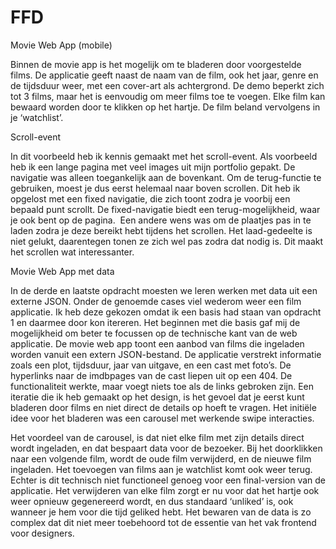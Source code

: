 # FFD

Movie Web App (mobile)

Binnen de movie app is het mogelijk om te bladeren door voorgestelde films. De applicatie geeft naast de naam van de film, ook het jaar, genre en de tijdsduur weer, met een cover-art als achtergrond. De demo beperkt zich tot 3 films, maar het is eenvoudig om meer films toe te voegen. Elke film kan bewaard worden door te klikken op het hartje. De film beland vervolgens in je ‘watchlist’.


Scroll-event

In dit voorbeeld heb ik kennis gemaakt met het scroll-event. Als voorbeeld heb ik een lange pagina met veel images uit mijn portfolio gepakt. De navigatie was alleen toegankelijk aan de bovenkant. Om de terug-functie te gebruiken, moest je dus eerst helemaal naar boven scrollen. Dit heb ik opgelost met een fixed navigatie, die zich toont zodra je voorbij een bepaald punt scrollt. De fixed-navigatie biedt een terug-mogelijkheid, waar je ook bent op de pagina.  Een andere wens was om de plaatjes pas in te laden zodra je deze bereikt hebt tijdens het scrollen. Het laad-gedeelte is niet gelukt, daarentegen tonen ze zich wel pas zodra dat nodig is. Dit maakt het scrollen wat interessanter.

Movie Web App met data

In de derde en laatste opdracht moesten we leren werken met data uit een externe JSON. Onder de genoemde cases viel wederom weer een film applicatie. Ik heb deze gekozen omdat ik een basis had staan van opdracht 1 en daarmee door kon itereren. Het beginnen met die basis gaf mij de mogelijkheid om beter te focussen op de technische kant van de web applicatie. De movie web app toont een aanbod van films die ingeladen worden vanuit een extern JSON-bestand. De applicatie verstrekt informatie zoals een plot, tijdsduur, jaar van uitgave, en een cast met foto’s. De hyperlinks naar de imdbpages van de cast liepen uit op een 404. De functionaliteit werkte, maar voegt niets toe als de links gebroken zijn. Een iteratie die ik heb gemaakt op het design, is het gevoel dat je eerst kunt bladeren door films en niet direct de details op hoeft te vragen. Het initiële idee voor het bladeren was een carousel met werkende swipe interacties.

Het voordeel van de carousel, is dat niet elke film met zijn details direct wordt ingeladen, en dat bespaart data voor de bezoeker. Bij het doorklikken naar een volgende film, wordt de oude film verwijderd, en de nieuwe film ingeladen. Het toevoegen van films aan je watchlist komt ook weer terug. Echter is dit technisch niet functioneel genoeg voor een final-version van de applicatie. Het verwijderen van elke film zorgt er nu voor dat het hartje ook weer opnieuw gegenereerd wordt, en dus standaard ‘unliked’ is, ook wanneer je hem voor die tijd geliked hebt. Het bewaren van de data is zo complex dat dit niet meer toebehoord tot de essentie van het vak frontend voor designers. 